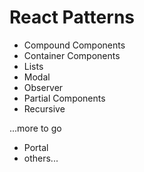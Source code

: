 # React Patterns

- Compound Components
- Container Components
- Lists
- Modal
- Observer
- Partial Components
- Recursive

...more to go

- Portal
- others...